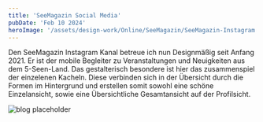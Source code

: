 ```yaml
---
title: 'SeeMagazin Social Media'
pubDate: 'Feb 10 2024'
heroImage: '/assets/design-work/Online/SeeMagazin/SeeMagazin-Instagram.jpg'
---
```


Den SeeMagazin Instagram Kanal betreue ich nun Designmäßig seit Anfang 2021. Er ist der mobile Begleiter zu Veranstaltungen und Neuigkeiten aus dem 5-Seen-Land. Das gestalterisch besondere ist hier das zusammenspiel der einzelenen Kacheln. Diese verbinden sich in der Übersicht durch die Formen im Hintergrund und erstellen somit sowohl eine schöne Einzelansicht, sowie eine Übersichtliche Gesamtansicht auf der Profilsicht.

![blog placeholder](/assets/design-work/Online/SeeMagazin/SeeMagazin-Instagram.jpg)